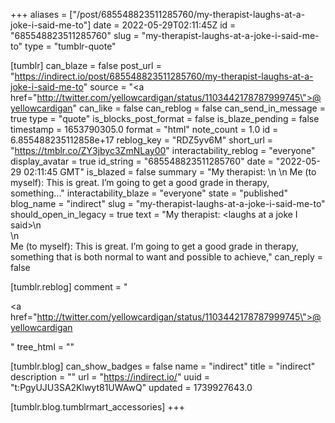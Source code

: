+++
aliases = ["/post/685548823511285760/my-therapist-laughs-at-a-joke-i-said-me-to"]
date = 2022-05-29T02:11:45Z
id = "685548823511285760"
slug = "my-therapist-laughs-at-a-joke-i-said-me-to"
type = "tumblr-quote"

[tumblr]
can_blaze = false
post_url = "https://indirect.io/post/685548823511285760/my-therapist-laughs-at-a-joke-i-said-me-to"
source = "<a href=\"http://twitter.com/yellowcardigan/status/1103442178787999745\">@yellowcardigan</a>"
can_like = false
can_reblog = false
can_send_in_message = true
type = "quote"
is_blocks_post_format = false
is_blaze_pending = false
timestamp = 1653790305.0
format = "html"
note_count = 1.0
id = 6.855488235112858e+17
reblog_key = "RDZ5yv6M"
short_url = "https://tmblr.co/ZY3jbyc3ZmNLay00"
interactability_reblog = "everyone"
display_avatar = true
id_string = "685548823511285760"
date = "2022-05-29 02:11:45 GMT"
is_blazed = false
summary = "My therapist: <laughs at a joke I said>\n \n Me (to myself): This is great. I’m going to get a good grade in therapy, something..."
interactability_blaze = "everyone"
state = "published"
blog_name = "indirect"
slug = "my-therapist-laughs-at-a-joke-i-said-me-to"
should_open_in_legacy = true
text = "My therapist: &lt;laughs at a joke I said&gt;\n<br/>\n<br/>Me (to myself): This is great. I’m going to get a good grade in therapy, something that is both normal to want and possible to achieve,"
can_reply = false

[tumblr.reblog]
comment = "<p><a href=\"http://twitter.com/yellowcardigan/status/1103442178787999745\">@yellowcardigan</a></p>"
tree_html = ""

[tumblr.blog]
can_show_badges = false
name = "indirect"
title = "indirect"
description = ""
url = "https://indirect.io/"
uuid = "t:PgyUJU3SA2Klwyt81UWAwQ"
updated = 1739927643.0

[tumblr.blog.tumblrmart_accessories]
+++
